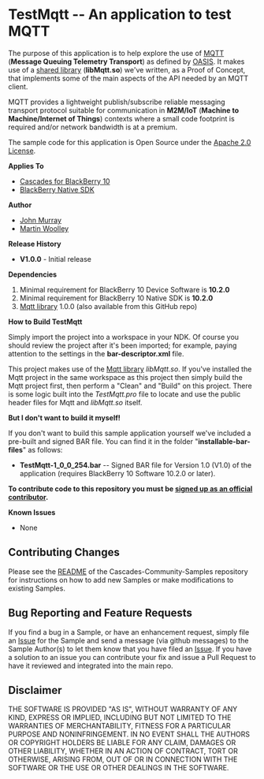 # TestMqtt -- An application to test MQTT

The purpose of this application is to help explore the use of [MQTT](https://www.oasis-open.org/committees/tc_home.php?wg_abbrev=mqtt) (**Message Queuing Telemetry Transport**) as defined by [OASIS](http://www.oasis-open.org). It makes use of a [shared library](https://github.com/blackberry/Cascades-Community-Samples/tree/master/Mqtt) (**libMqtt.so**) we've written, as a Proof of Concept, that implements some of the main aspects of the API needed by an MQTT client.

MQTT provides a lightweight publish/subscribe reliable messaging transport protocol suitable for communication in **M2M/IoT** (**Machine to Machine/Internet of Things**) contexts where a small code footprint is required and/or network bandwidth is at a premium.

The sample code for this application is Open Source under the [Apache 2.0 License](http://www.apache.org/licenses/LICENSE-2.0.html).

**Applies To**

* [Cascades for BlackBerry 10](https://bdsc.webapps.blackberry.com/cascades/)
* [BlackBerry Native SDK](http://developer.blackberry.com/native/)

**Author** 

* [John Murray](https://github.com/jcmurray)
* [Martin Woolley](https://github.com/mdwoolley)

**Release History**

* **V1.0.0** - Initial release

**Dependencies**

1. Minimal requirement for BlackBerry 10 Device Software is **10.2.0**
1. Minimal requirement for BlackBerry 10 Native SDK is **10.2.0**
1. [Mqtt library](https://github.com/blackberry/Cascades-Community-Samples/tree/master/Mqtt) 1.0.0 (also available from this GitHub repo)


**How to Build TestMqtt**

Simply import the project into a workspace in your NDK. Of course you should review the project after it's been imported; for example, paying attention to the settings in the **bar-descriptor.xml** file.

This project makes use of the [Mqtt library](https://github.com/blackberry/Cascades-Community-Samples/tree/master/Mqtt) *libMqtt.so*. If you've installed the Mqtt project in the same workspace as this project then simply build the Mqtt project first, then perform a "Clean" and "Build" on this project. There is some logic built into the *TestMqtt.pro* file to locate and use the public header files for Mqtt and *libMqtt.so* itself.

**But I don't want to build it myself!**

If you don't want to build this sample application yourself we've included a pre-built and signed BAR file. You can find it in the folder "**installable-bar-files**" as follows:

* **TestMqtt-1\_0\_0\_254.bar** -- Signed BAR file for Version 1.0 (V1.0) of the application (requires BlackBerry 10 Software 10.2.0 or later).

**To contribute code to this repository you must be [signed up as an official contributor](http://blackberry.github.com/howToContribute.html).**

**Known Issues**

* None

## Contributing Changes

Please see the [README](https://github.com/blackberry/Cascades-Community-Samples/blob/master/README.md) of the Cascades-Community-Samples repository for instructions on how to add new Samples or make modifications to existing Samples.


## Bug Reporting and Feature Requests

If you find a bug in a Sample, or have an enhancement request, simply file an [Issue](https://github.com/blackberry/Cascades-Community-Samples/issues) for the Sample and send a message (via github messages) to the Sample Author(s) to let them know that you have filed an [Issue](https://github.com/blackberry/Cascades-Community-Samples/issues). If you have a solution to an issue you can contribute your fix and issue a Pull Request to have it reviewed and integrated into the main repo.


## Disclaimer

THE SOFTWARE IS PROVIDED "AS IS", WITHOUT WARRANTY OF ANY KIND, EXPRESS OR IMPLIED, INCLUDING 
BUT NOT LIMITED TO THE WARRANTIES OF MERCHANTABILITY, FITNESS FOR A PARTICULAR PURPOSE 
AND NONINFRINGEMENT. IN NO EVENT SHALL THE AUTHORS OR COPYRIGHT HOLDERS BE LIABLE FOR 
ANY CLAIM, DAMAGES OR OTHER LIABILITY, WHETHER IN AN ACTION OF CONTRACT, TORT OR 
OTHERWISE, ARISING FROM, OUT OF OR IN CONNECTION WITH THE SOFTWARE OR THE USE OR 
OTHER DEALINGS IN THE SOFTWARE.